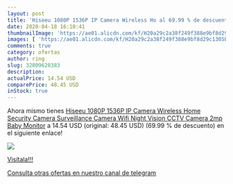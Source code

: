 ```yaml
---
layout: post
title: 'Hiseeu 1080P 1536P IP Camera Wireless Ho al 69.99 % de descuento'
date: 2020-04-18 16:10:41
thumbnailImage: 'https://ae01.alicdn.com/kf/H20a29c2a38f249f388e9bf8d29c1305bA/Hiseeu-1080P-1536P-IP-Camera-Wireless-Home-Security-Camera-Surveillance-Camera-Wifi-Night-Vision-CCTV-Camera.jpg_350x350._SL200_.jpg'
images: [ 'https://ae01.alicdn.com/kf/H20a29c2a38f249f388e9bf8d29c1305bA/Hiseeu-1080P-1536P-IP-Camera-Wireless-Home-Security-Camera-Surveillance-Camera-Wifi-Night-Vision-CCTV-Camera.jpg_350x350._SL200_.jpg' ]
comments: true
category: ofertas
author: ring
slug: 32809628383
description:
actualPrice: 14.54 USD
comparePrice: 48.45 USD
inStock: true
---
```


Ahora mismo tienes [Hiseeu 1080P 1536P IP Camera Wireless Home Security Camera Surveillance Camera Wifi Night Vision CCTV Camera 2mp Baby Monitor](https://www.amazon.com/dp/32809628383/?tag=redken08-20) a 14.54 USD (original: 48.45 USD) (69.99 %  de descuento) en el siguiente enlace!

[![](https://ae01.alicdn.com/kf/H20a29c2a38f249f388e9bf8d29c1305bA/Hiseeu-1080P-1536P-IP-Camera-Wireless-Home-Security-Camera-Surveillance-Camera-Wifi-Night-Vision-CCTV-Camera.jpg_350x350._SL200_.jpg)](https://www.amazon.com/dp/32809628383/?tag=redken08-20)

[Visítala!!!](https://www.amazon.com/dp/32809628383/?tag=redken08-20)

[Consulta otras ofertas en nuestro canal de telegram](https://t.me/s/ofertas25)
